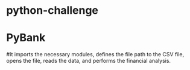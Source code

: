 # python-challenge
# PyBank
#It imports the necessary modules, defines the file path to the CSV file, opens the file, reads the data, and performs the financial analysis.
